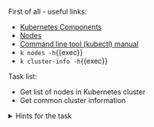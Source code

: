 First of all - useful links:
- [Kubernetes Components](https://kubernetes.io/docs/concepts/overview/components/)
- [Nodes](https://kubernetes.io/docs/concepts/architecture/nodes/)
- [Command line tool (kubectl) manual](https://kubernetes.io/docs/reference/kubectl/)
- `k nodes -h`{{exec}}
- `k cluster-info -h`{{exec}}

Task list:
- Get list of nodes in Kubernetes cluster
- Get common cluster information

<details><summary>Hints for the task</summary>
<pre>
  $ k get nodes -o wide
  $ k describe node controlplane
  $ k config view
</pre>
</details>
